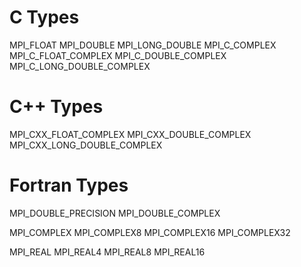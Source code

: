 # C Types

MPI_FLOAT
MPI_DOUBLE
MPI_LONG_DOUBLE
MPI_C_COMPLEX
MPI_C_FLOAT_COMPLEX
MPI_C_DOUBLE_COMPLEX
MPI_C_LONG_DOUBLE_COMPLEX

# C++ Types

MPI_CXX_FLOAT_COMPLEX
MPI_CXX_DOUBLE_COMPLEX
MPI_CXX_LONG_DOUBLE_COMPLEX

# Fortran Types

MPI_DOUBLE_PRECISION
MPI_DOUBLE_COMPLEX

MPI_COMPLEX
MPI_COMPLEX8
MPI_COMPLEX16
MPI_COMPLEX32

MPI_REAL
MPI_REAL4
MPI_REAL8
MPI_REAL16
